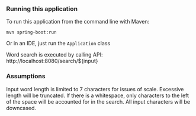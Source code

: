 ### Running this application ###

To run this application from the command line with Maven:

`mvn spring-boot:run`

Or in an IDE, just run the `Application` class

Word search is executed by calling API: http://localhost:8080/search/${input}

### Assumptions ###
Input word length is limited to 7 characters for issues of scale.  Excessive length will be truncated.
If there is a whitespace, only characters to the left of the space will be accounted for in the search.
All input characters will be downcased.